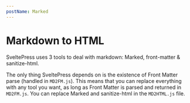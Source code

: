 ```yaml
---
postName: Marked
---
```


# Markdown to HTML

SveltePress uses 3 tools to deal with markdown: Marked, front-matter & sanitize-html.

The only thing SveltePress depends on is the existence of Front Matter parse (handled in `MD2FM.js`). This means that you can replace everything with any tool you want, as long as Front Matter is parsed and returned in `MD2FM.js`. You can replace Marked and sanitize-html in the `MD2HTML.js` file.
